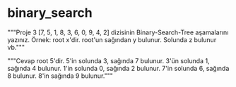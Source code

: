 # binary_search
"""Proje 3
[7, 5, 1, 8, 3, 6, 0, 9, 4, 2] dizisinin Binary-Search-Tree aşamalarını yazınız.
Örnek: root x'dir. root'un sağından y bulunur. Solunda z bulunur vb."""

"""Cevap
root 5'dir.
5'in solunda 3, sağında 7 bulunur.
    3'ün solunda 1, sağında 4 bulunur.
        1'in solunda 0, sağında 2 bulunur.
    7'in solunda 6, sağında 8 bulunur.
        8'in sağında 9 bulunur."""
